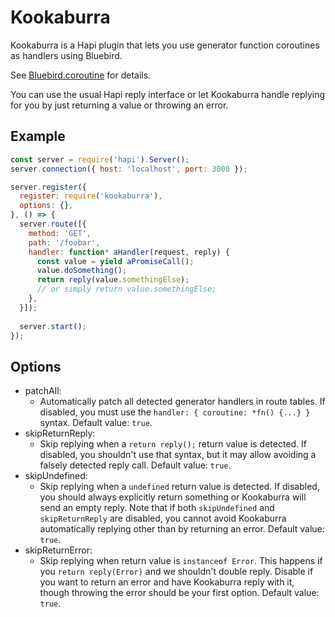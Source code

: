 # Kookaburra
Kookaburra is a Hapi plugin that lets you use generator function coroutines as handlers using Bluebird.

See [Bluebird.coroutine](http://bluebirdjs.com/docs/api/promise.coroutine.html) for details.

You can use the usual Hapi reply interface or let Kookaburra handle replying for you by just returning a value or throwing an error.

## Example
```js
const server = require('hapi').Server();
server.connection({ host: 'localhost', port: 3000 });

server.register({
  register: require('kookaburra'),
  options: {},
}, () => {
  server.route([{
    method: 'GET',
    path: '/foobar',
    handler: function* aHandler(request, reply) {
      const value = yield aPromiseCall();
      value.doSomething();
      return reply(value.somethingElse);
      // or simply return value.somethingElse;
    },
  }]);
  
  server.start();
});
```

## Options

- patchAll:
    - Automatically patch all detected generator handlers in route tables. If disabled, you must use the ```handler: { coroutine: *fn() {...} }``` syntax. Default value: ```true```.
- skipReturnReply:
    - Skip replying when a ```return reply();``` return value is detected. If disabled, you shouldn't use that syntax, but it may allow avoiding a falsely detected reply call. Default value: ```true```.
- skipUndefined:
    - Skip replying when a ```undefined``` return value is detected. If disabled, you should always explicitly return something or Kookaburra will send an empty reply. Note that if both ```skipUndefined``` and ```skipReturnReply``` are disabled, you cannot avoid Kookaburra automatically replying other than by returning an error. Default value: ```true```.
- skipReturnError:
    - Skip replying when return value is ```instanceof Error```. This happens if you ```return reply(Error)``` and we shouldn't double reply. Disable if you want to return an error and have Kookaburra reply with it, though throwing the error should be your first option. Default value: ```true```.
